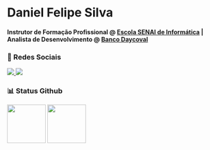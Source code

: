 # Daniel Felipe Silva

<div>
  <h4>
    Instrutor de Formação Profissional @ <a href="https://informatica.sp.senai.br/">Escola SENAI de Informática</a> | Analista de Desenvolvimento @ <a href="https://www.linkedin.com/company/banco-daycoval">Banco Daycoval</a>
  </h4>
</div>

### 👤 Redes Sociais

<div>
  <a href="https://www.linkedin.com/in/danielfelip/" target="_blank">
    <img src="https://img.shields.io/badge/-Linkedin-0077B5?style=for-the-badge&logo=linkedin&logoColor=white"/>
  </a>
  <a href="https://www.behance.net/danielfelip/" target="_blank">
    <img src="https://img.shields.io/badge/-Behance-blue?style=for-the-badge&logo=behance&logoColor=white"/>
  </a>
</div>

### 📊 Status Github

<div>
  <img height="90px" src="https://github-readme-stats.vercel.app/api?username=nadfelipe&bg_color=22272E&icon_color=0077B5&title_color=blue&text_color=D9D9D9&border_color=9E9E9E&locale=pt-br&count_private=true&show_icons=true&hide_title=true&hide_rank=true&hide=prs,issues,contribs" />
  <img height="90px" src="https://github-readme-stats.vercel.app/api/top-langs/?username=nadfelipe&layout=compact&hide_title=true&border_color=9E9E9E&title_color=EBAC00&text_color=D9D9D9&bg_color=22272E&langs_count=4&locale=pt-br&card_width=400px" />
</div>
